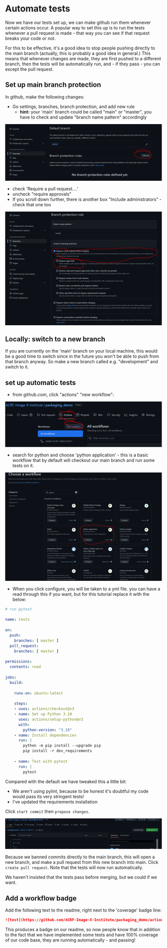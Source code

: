 # Automate tests

Now we have our tests set up, we can make github run them whenever certain actions occur. A popular way to set this up is to run the tests whenever a pull request is made - that way you can see if that request breaks your code or not.

For this to be effective, it's a good idea to stop people pushing directly to the main branch (actually, this is probably a good idea in general.) This means that whenever changes are made, they are first pushed to a different branch, then the tests will be automatically run, and - if they pass - you can except the pull request. 

## Set up main branch protection

In github, make the following changes:

- Go settings, branches, branch protection, and add new rule
  - **hint:** your 'main' branch could be called "main" or "master", you have to check and update "branch name pattern" accordingly

![](__resources/branch_protection.PNG)

- check 'Require a pull request....'
- uncheck "require approvals"
- If you scroll down further, there is another box "Include administrators" - check that one too

![](__resources/branch_protection2.PNG)

## Locally: switch to a new branch

If you are currently on the 'main' branch on your local machine, this would be a good time to switch since in the future you won't be able to push from that branch anyway. So make a new branch called e.g. "development" and switch to it.

## set up automatic tests

- from github.com, click "actions" "new workflow":

![](__resources/Actions_1.PNG)

- search for python and choose 'python application' - this is a basic workflow that by default will checkout our main branch and run some tests on it. 

![](__resources/Actions_2.PNG)

- When you click configure, you will be taken to a yml file. you can have a read through this if you want, but for this tutorial replace it with the below:

```yaml
# run pytest

name: tests

on:
  push:
    branches: [ master ]
  pull_request:
    branches: [ master ]

permissions:
  contents: read

jobs:
  build:

    runs-on: ubuntu-latest

    steps:
    - uses: actions/checkout@v3
    - name: Set up Python 3.10
      uses: actions/setup-python@v3
      with:
        python-version: "3.10"
    - name: Install dependencies
      run: |
        python -m pip install --upgrade pip
        pip install -r dev_requirements

    - name: Test with pytest
      run: |
        pytest

```

Compared with the default we have tweaked this a little bit:

- We aren't using pylint, because to be honest it's doubtful my code would pass its very stringent tests!
- I've updated the requirements installation

Click ```start commit``` then ```propose changes```.

![](__resources/Actions_4.PNG)

Because we banned commits directly to the main branch, this will open a new branch, and make a pull request from this new branch into main. Click ```create pull request```. Note that the tests will now run automatically.

We haven't insisted that the tests pass before merging, but we could if we want.

## Add a workflow badge 

Add the following text to the readme, right next to the 'coverage' badge line:

```markdown
![test](https://github.com/ACRF-Image-X-Institute/packaging_demo/actions/workflows/run_tests.yml/badge.svg)
```

This produces a badge on our readme, so now people know that in addition to the fact that we have implemented some tests and have 100% coverage of our code base, they are running automatically - and passing!
